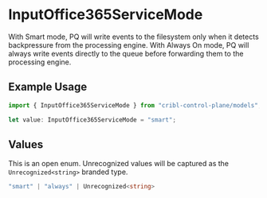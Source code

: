 # InputOffice365ServiceMode

With Smart mode, PQ will write events to the filesystem only when it detects backpressure from the processing engine. With Always On mode, PQ will always write events directly to the queue before forwarding them to the processing engine.

## Example Usage

```typescript
import { InputOffice365ServiceMode } from "cribl-control-plane/models";

let value: InputOffice365ServiceMode = "smart";
```

## Values

This is an open enum. Unrecognized values will be captured as the `Unrecognized<string>` branded type.

```typescript
"smart" | "always" | Unrecognized<string>
```